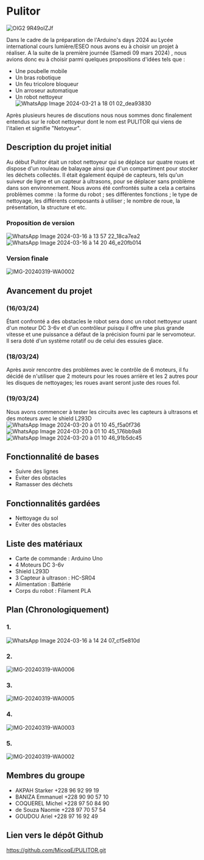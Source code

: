 # Pulitor
![OIG2 9R49oIZJf](https://github.com/MicoqE/PULITOR/assets/124099112/1f0eecdb-3bdb-4c9f-8592-60874c8e613b)

Dans le cadre de la préparation de l'Arduino's days 2024 au Lycée international cours lumière/ESEO nous avons eu à choisir un projet à réaliser.
A la suite de la première journée (Samedi 09 mars 2024) , nous avions donc eu à choisir parmi quelques propositions d'idées tels que :
* Une poubelle mobile
* Un bras robotique
* Un feu tricolore bloqueur
* Un arroseur automatique
* Un robot nettoyeur
![WhatsApp Image 2024-03-21 à 18 01 02_dea93830](https://github.com/MicoqE/PULITOR/assets/162813944/f1114fd0-c2e6-4f1a-9b13-bf65a3d8975f)

Après plusieurs heures de discutions nous nous sommes donc finalement entendus sur le robot nettoyeur dont le nom est PULITOR qui viens de l'italien et signifie "Netoyeur".

## Description du projet initial
Au début Pulitor était un robot nettoyeur qui se déplace sur quatre roues et dispose d'un rouleau de balayage ainsi que d'un compartiment pour stocker les déchets collectés. Il était également équipé de capteurs, tels qu'un suiveur de ligne et un capteur à ultrasons, pour se déplacer sans problème dans son environnement.
Nous avons été confrontés suite a cela a certains problèmes comme : la forme du robot ; ses différentes fonctions ; le type de nettoyage, les différents composants à utiliser ; le nombre de roue, la présentation, la structure et etc.

### Proposition de version
![WhatsApp Image 2024-03-16 à 13 57 22_18ca7ea2](https://github.com/MicoqE/PULITOR/assets/162813944/97d1fa20-4bc4-41b5-8a4b-92372f3962b0)
![WhatsApp Image 2024-03-16 à 14 20 46_e20fb014](https://github.com/MicoqE/PULITOR/assets/162813944/9809015b-4548-48a0-9293-bbb72fa1548b)

### Version finale
![IMG-20240319-WA0002](https://github.com/MicoqE/PULITOR/assets/124099112/7dc76939-a493-4b33-a25e-3e57c6e45b39)

## Avancement du projet 
### (16/03/24) 
Étant confronté a des obstacles le robot sera donc un robot nettoyeur usant d'un moteur DC 3-6v et d'un contrôleur puisqu il offre une plus grande vitesse et une puissance a défaut de la précision fourni par le servomoteur. Il sera doté d'un système rotatif ou de celui des essuies glace.
### (18/03/24) 
Après avoir rencontre des problèmes avec le contrôle de 6 moteurs, il fu décidé de n'utiliser que 2 moteurs pour les roues arrière et les 2 autres pour les disques de nettoyages; les roues avant seront juste des roues fol.
### (19/03/24)
Nous avons commencer à tester les circuits avec les capteurs à ultrasons et des moteurs avec le shield L293D
![WhatsApp Image 2024-03-20 à 01 10 45_f5a0f736](https://github.com/MicoqE/PULITOR/assets/124099112/ab63b6a5-475d-4187-9545-e1cb816292af)
![WhatsApp Image 2024-03-20 à 01 10 45_176bb9a8](https://github.com/MicoqE/PULITOR/assets/124099112/bdfd6237-e22c-431c-8ef6-063a2c25232d)
![WhatsApp Image 2024-03-20 à 01 10 46_91b5dc45](https://github.com/MicoqE/PULITOR/assets/124099112/f725da0a-bfd1-4c8c-8ea5-1a5ecedecdf0)


## Fonctionnalité de bases 
- Suivre des lignes
- Éviter des obstacles
- Ramasser des déchets

## Fonctionnalités gardées
- Nettoyage du sol
- Éviter des obstacles

## Liste des matériaux 
- Carte de commande : Arduino Uno
- 4 Moteurs DC 3-6v
- Shield L293D
- 3 Capteur à ultrason : HC-SR04
- Alimentation : Battérie 
- Corps du robot : Filament PLA

## Plan (Chronologiquement)
### 1.
![WhatsApp Image 2024-03-16 à 14 24 07_cf5e810d](https://github.com/MicoqE/PULITOR/assets/162813944/abda3ef3-13f0-4975-b852-6410e8e59807)
### 2.
![IMG-20240319-WA0006](https://github.com/MicoqE/PULITOR/assets/124099112/958317d0-8526-41e4-8646-8aeda475477d)
### 3.
![IMG-20240319-WA0005](https://github.com/MicoqE/PULITOR/assets/124099112/b30201a9-4475-4336-be94-c31a87027067)
### 4.
![IMG-20240319-WA0003](https://github.com/MicoqE/PULITOR/assets/124099112/555f11ef-13fa-4b75-9a8b-7e788d38cede)
### 5.
![IMG-20240319-WA0002](https://github.com/MicoqE/PULITOR/assets/124099112/ca43becb-10c5-45d4-83aa-b7da1a658441)

## Membres du groupe
- AKPAH Starker +228 96 92 99 19
- BANIZA Emmanuel +228 90 90 57 10
- COQUEREL Michel +228 97 50 84 90
- de Souza Naomie +228 97 70 57 54
- GOUDOU Ariel +228 97 16 92 49

## Lien vers le dépôt Github
https://github.com/MicoqE/PULITOR.git 
